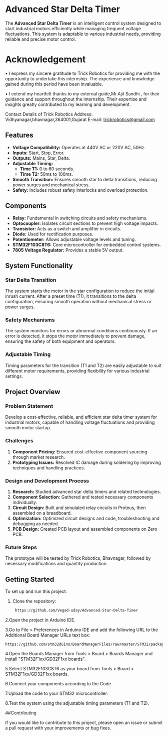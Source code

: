 # Advanced Star Delta Timer

The **Advanced Star Delta Timer** is an intelligent control system designed to start industrial motors efficiently while managing frequent voltage fluctuations. This system is adaptable to various industrial needs, providing reliable and precise motor control.

# Acknowledgement
• I express my sincere gratitude to Trick Robotics for providing me with the opportunity to undertake this internship. The experience and knowledge gained during this period have been invaluable.

•	I extend my heartfelt thanks to my external guide,Mr.Ajit Sandhi , for their guidance and support throughout the internship. Their expertise and insights greatly contributed to my learning and development.

 Contact Details of Trick Robotics
  Address: Vidhyanagar,bhavnagar,364001,Gujarat
  E-mail: trickrobotics@gmail.com

## Features

- **Voltage Compatibility:** Operates at 440V AC or 220V AC, 50Hz.
- **Inputs:** Start, Stop, Error.
- **Outputs:** Mains, Star, Delta.
- **Adjustable Timing:**
  - **Time T1:** 0 to 60 seconds.
  - **Time T2:** 50ms to 100ms.
- **Smooth Transition:** Ensures smooth star to delta transitions, reducing power surges and mechanical stress.
- **Safety:** Includes robust safety interlocks and overload protection.

## Components

- **Relay:** Fundamental in switching circuits and safety mechanisms.
- **Optocoupler:** Isolates circuit sections to prevent high voltage impacts.
- **Transistor:** Acts as a switch and amplifier in circuits.
- **Diode:** Used for rectification purposes.
- **Potentiometer:** Allows adjustable voltage levels and tuning.
- **STM32F103C8T6:** Core microcontroller for embedded control systems.
- **7805 Voltage Regulator:** Provides a stable 5V output.

## System Functionality

### Star Delta Transition

The system starts the motor in the star configuration to reduce the initial inrush current. After a preset time (T1), it transitions to the delta configuration, ensuring smooth operation without mechanical stress or power surges.

### Safety Mechanisms

The system monitors for errors or abnormal conditions continuously. If an error is detected, it stops the motor immediately to prevent damage, ensuring the safety of both equipment and operators.

### Adjustable Timing

Timing parameters for the transition (T1 and T2) are easily adjustable to suit different motor requirements, providing flexibility for various industrial settings.

## Project Overview

### Problem Statement

Develop a cost-effective, reliable, and efficient star delta timer system for industrial motors, capable of handling voltage fluctuations and providing smooth motor startup.

### Challenges

1. **Component Pricing:** Ensured cost-effective component sourcing through market research.
2. **Prototyping Issues:** Resolved IC damage during soldering by improving techniques and handling practices.

### Design and Development Process

1. **Research:** Studied advanced star delta timers and related technologies.
2. **Component Selection:** Gathered and tested necessary components individually.
3. **Circuit Design:** Built and simulated relay circuits in Proteus, then assembled on a breadboard.
4. **Optimization:** Optimized circuit designs and code, troubleshooting and debugging as needed.
5. **PCB Design:** Created PCB layout and assembled components on Zero PCB.

### Future Steps

The prototype will be tested by Trick Robotics, Bhavnagar, followed by necessary modifications and quantity production.

## Getting Started

To set up and run this project:

1. Clone the repository:
   ```bash
    https://github.com/Vegad-uday/Advanced-Star-Delta-Timer
2.Open the project in Arduino IDE.

3.Go to File > Preferences in Arduino IDE and add the following URL to the Additional Board Manager URLs text box:

    https://github.com/stm32duino/BoardManagerFiles/raw/master/STM32/package_stm_index.json
4.Open the Boards Manager from Tools > Board > Boards Manager and install "STM32F1xx/GD32F1xx boards".

5.Select STM32F103C8T6 as your board from Tools > Board > STM32F1xx/GD32F1xx boards.

6.Connect your components according to the Code.

7.Upload the code to your STM32 microcontroller.

8.Test the system using the adjustable timing parameters (T1 and T2).

##Contributing

If you would like to contribute to this project, please open an issue or submit a pull request with your improvements or bug fixes.
